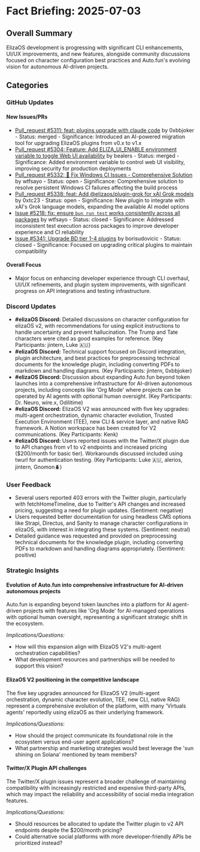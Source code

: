 # Fact Briefing: 2025-07-03

## Overall Summary
ElizaOS development is progressing with significant CLI enhancements, UI/UX improvements, and new features, alongside community discussions focused on character configuration best practices and Auto.fun's evolving vision for autonomous AI-driven projects.

## Categories

### GitHub Updates

#### New Issues/PRs
- [Pull_request #5311: feat: plugins upgrade with claude code](https://github.com/elizaos/eliza/pull/5311) by 0xbbjoker - Status: merged - Significance: Introduced an AI-powered migration tool for upgrading ElizaOS plugins from v0.x to v1.x
- [Pull_request #5304: Feature: Add ELIZA_UI_ENABLE environment variable to toggle Web UI availability](https://github.com/elizaos/eliza/pull/5304) by bealers - Status: merged - Significance: Added environment variable to control web UI visibility, improving security for production deployments
- [Pull_request #5332: 🔧 Fix Windows CI Issues - Comprehensive Solution](https://github.com/elizaos/eliza/pull/5332) by wtfsayo - Status: open - Significance: Comprehensive solution to resolve persistent Windows CI failures affecting the build process
- [Pull_request #5338: feat: Add @elizaos/plugin-grok for xAI Grok models](https://github.com/elizaos/eliza/pull/5338) by 0xtc23 - Status: open - Significance: New plugin to integrate with xAI's Grok language models, expanding the available AI model options
- [Issue #5218: fix: ensure `bun run test` works consistently across all packages](https://github.com/elizaos/eliza/issues/5218) by wtfsayo - Status: closed - Significance: Addressed inconsistent test execution across packages to improve developer experience and CI reliability
- [Issue #5341: Upgrade BD tier 1-4 plugins](https://github.com/elizaos/eliza/issues/5341) by borisudovicic - Status: closed - Significance: Focused on upgrading critical plugins to maintain compatibility

#### Overall Focus
- Major focus on enhancing developer experience through CLI overhaul, UI/UX refinements, and plugin system improvements, with significant progress on API integrations and testing infrastructure.

### Discord Updates
- **#elizaOS Discord:** Detailed discussions on character configuration for elizaOS v2, with recommendations for using explicit instructions to handle uncertainty and prevent hallucination. The Trump and Tate characters were cited as good examples for reference. (Key Participants: jintern, Luke 🇦🇺)
- **#elizaOS Discord:** Technical support focused on Discord integration, plugin architecture, and best practices for preprocessing technical documents for the knowledge plugin, including converting PDFs to markdown and handling diagrams. (Key Participants: jintern, 0xbbjoker)
- **#elizaOS Discord:** Discussion about expanding Auto.fun beyond token launches into a comprehensive infrastructure for AI-driven autonomous projects, including concepts like 'Org Mode' where projects can be operated by AI agents with optional human oversight. (Key Participants: Dr. Neuro, wire.x, Odilitime)
- **#elizaOS Discord:** ElizaOS V2 was announced with five key upgrades: multi-agent orchestration, dynamic character evolution, Trusted Execution Environment (TEE), new CLI & service layer, and native RAG framework. A Notion workspace has been created for V2 communications. (Key Participants: Kenk)
- **#elizaOS Discord:** Users reported issues with the Twitter/X plugin due to API changes from v1 to v2 endpoints and increased pricing ($200/month for basic tier). Workarounds discussed included using twurl for authentication testing. (Key Participants: Luke 🇦🇺, alerios, jintern, Gnomon🪲)

### User Feedback
- Several users reported 403 errors with the Twitter plugin, particularly with fetchHomeTimeline, due to Twitter's API changes and increased pricing, suggesting a need for plugin updates. (Sentiment: negative)
- Users requested better documentation for using headless CMS options like Strapi, Directus, and Sanity to manage character configurations in elizaOS, with interest in integrating these systems. (Sentiment: neutral)
- Detailed guidance was requested and provided on preprocessing technical documents for the knowledge plugin, including converting PDFs to markdown and handling diagrams appropriately. (Sentiment: positive)

### Strategic Insights

#### Evolution of Auto.fun into comprehensive infrastructure for AI-driven autonomous projects
Auto.fun is expanding beyond token launches into a platform for AI agent-driven projects with features like 'Org Mode' for AI-managed operations with optional human oversight, representing a significant strategic shift in the ecosystem.

*Implications/Questions:*
  - How will this expansion align with ElizaOS V2's multi-agent orchestration capabilities?
  - What development resources and partnerships will be needed to support this vision?

#### ElizaOS V2 positioning in the competitive landscape
The five key upgrades announced for ElizaOS V2 (multi-agent orchestration, dynamic character evolution, TEE, new CLI, native RAG) represent a comprehensive evolution of the platform, with many 'Virtuals agents' reportedly using elizaOS as their underlying framework.

*Implications/Questions:*
  - How should the project communicate its foundational role in the ecosystem versus end-user agent applications?
  - What partnership and marketing strategies would best leverage the 'sun shining on Solana' mentioned by team members?

#### Twitter/X Plugin API challenges
The Twitter/X plugin issues represent a broader challenge of maintaining compatibility with increasingly restricted and expensive third-party APIs, which may impact the reliability and accessibility of social media integration features.

*Implications/Questions:*
  - Should resources be allocated to update the Twitter plugin to v2 API endpoints despite the $200/month pricing?
  - Could alternative social platforms with more developer-friendly APIs be prioritized instead?